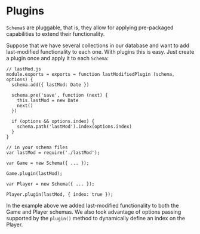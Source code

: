 Plugins
====================

`Schema`s are pluggable, that is, they allow for applying pre-packaged
capabilities to extend their functionality.

Suppose that we have several collections in our database and want
to add last-modified functionality to each one. With plugins this
is easy. Just create a plugin once and apply it to each `Schema`:

    // lastMod.js
    module.exports = exports = function lastModifiedPlugin (schema, options) {
      schema.add({ lastMod: Date })

      schema.pre('save', function (next) {
        this.lastMod = new Date
        next()
      })

      if (options && options.index) {
        schema.path('lastMod').index(options.index)
      }
    }

    // in your schema files
    var lastMod = require('./lastMod');

    var Game = new Schema({ ... });

    Game.plugin(lastMod);

    var Player = new Schema({ ... });

    Player.plugin(lastMod, { index: true });

In the example above we added last-modified functionality to both the Game
and Player schemas. We also took advantage of options passing supported by
the `plugin()` method to dynamically define an index on the Player.
